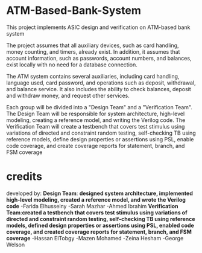 # ATM-Based-Bank-System

This project implements ASIC design and verification on ATM-based bank system


The project assumes that all auxiliary devices, such as card handling, money counting, and timers, already exist. In addition, 
it assumes that account information, such as passwords, account numbers, and balances, exist locally with no need for a database connection.

The ATM system contains several auxiliaries, including card handling, language used, card password, and operations such as deposit, 
withdrawal, and balance service. It also includes the ability to check balances, deposit and withdraw money, and request other services.

Each group will be divided into a "Design Team" and a "Verification Team". The Design Team will be responsible for system architecture, 
high-level modeling, creating a reference model, and writing the Verilog code. The Verification Team will create a testbench that covers test stimulus using 
variations of directed and constraint random testing, self-checking TB using reference models, define design properties or assertions using PSL, enable 
code coverage, and create coverage reports for statement, branch, and FSM coverage
# credits 
developed by:
**Design Team**: **designed system architecture, implemented high-level modeling, created a reference model, and wrote the Verilog code**
-Farida Elhusseiny
-Sarah Mazhar
-Ahmed Ibrahim
**Verification Team**:**created a testbench that covers test stimulus using 
variations of directed and constraint random testing, self-checking TB using reference models, defined design properties or assertions using PSL, enabled 
code coverage, and created coverage reports for statement, branch, and FSM coverage**
-Hassan ElTobgy
-Mazen Mohamed
-Zeina Hesham
-George Welson
